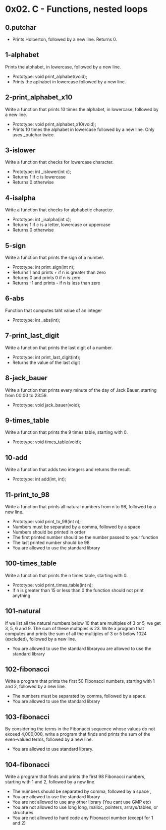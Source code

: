 # 0x02. C - Functions, nested loops

## 0.putchar
- Prints Holberton, followed by a new line. Returns 0.
## 1-alphabet
Prints the alphabet, in lowercase, followed by a new line.
- Prototype: void print\_alphabet(void);
- Prints the aplhabet in lowercase followed by a new line.
## 2-print\_alphabet\_x10
Write a function that prints 10 times the alphabet, in lowercase, followed by a new line.
- Prototype: void print\_alphabet\_x10(void);
- Prints 10 times the alphabet in lowercase followed by a new line. Only uses \_putchar twice.
## 3-islower
Write a function that checks for lowercase character.
- Prototype: int \_islower(int c);
- Returns 1 if c is lowercase
- Returns 0 otherwise
## 4-isalpha
Write a function that checks for alphabetic character.
- Prototype: int \_isalpha(int c);
- Returns 1 if c is a letter, lowercase or uppercase
- Returns 0 otherwise
## 5-sign
Write a function that prints the sign of a number.
- Prototype: int print\_sign(int n);
- Returns 1 and prints + if n is greater than zero
- Returns 0 and prints 0 if n is zero
- Returns -1 and prints - if n is less than zero
## 6-abs
Function that computes taht value of an integer
- Prototype: int \_abs(int);
## 7-print\_last\_digit
Write a function that prints the last digit of a number.
- Prototype: int print\_last\_digit(int);
- Returns the value of the last digit
## 8-jack\_bauer
Write a function that prints every minute of the day of Jack Bauer, starting from 00:00 to 23:59.
- Prototype: void jack\_bauer(void);
## 9-times\_table
Write a function that prints the 9 times table, starting with 0.
- Prototype: void times\_table(void);
## 10-add
Write a function that adds two integers and returns the result.
- Prototype: int add(int, int);
## 11-print\_to\_98
Write a function that prints all natural numbers from n to 98, followed by a new line.
- Prototype: void print\_to\_98(int n);
- Numbers must be separated by a comma, followed by a space
- Numbers should be printed in order
- The first printed number should be the number passed to your function
- The last printed number should be 98
- You are allowed to use the standard library
## 100-times\_table
 Write a function that prints the n times table, starting with 0.
- Prototype: void print\_times\_table(int n);
- If n is greater than 15 or less than 0 the function should not print anything
## 101-natural
If we list all the natural numbers below 10 that are multiples of 3 or 5, we get 3, 5, 6 and 9. The sum of these multiples is 23. Write a program that computes and prints the sum of all the multiples of 3 or 5 below 1024 (excluded), followed by a new line.
- You are allowed to use the standard libraryou are allowed to use the standard library
## 102-fibonacci
Write a program that prints the first 50 Fibonacci numbers, starting with 1 and 2, followed by a new line.
- The numbers must be separated by comma, followed by a space.
- You are allowed to use the standard library
## 103-fibonacci
By considering the terms in the Fibonacci sequence whose values do not exceed 4,000,000, write a program that finds and prints the sum of the even-valued terms, followed by a new line.
- You are allowed to use standard library.
## 104-fibonacci
Write a program that finds and prints the first 98 Fibonacci numbers, starting with 1 and 2, followed by a new line.
- The numbers should be separated by comma, followed by a space ,
- You are allowed to use the standard library
- You are not allowed to use any other library (You cant use GMP etc)
- You are not allowed to use long long, malloc, pointers, arrays/tables, or structures
- You are not allowed to hard code any Fibonacci number (except for 1 and 2)
